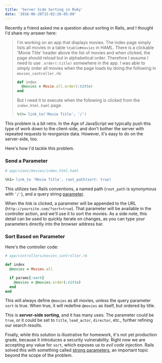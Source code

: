 ```yaml
---
title: 'Server Side Sorting in Ruby'
date: '2016-06-28T15:02:26-05:00'
---
```


Recently a friend asked me a question about sorting in Rails, and I thought I'd share my
answer here:

> I'm working on an app that displays movies.
> The index page simply lists all movies in a table `%table#movies` in HAML.
> There is a clickable 'Movie Title' header above the list of movies and when
> clicked, the page should reload but in alphabetical order. Therefore I assume
> I need to use `.order(:title)` somewhere in the app. I was able to simply order
> all movies when the page loads by doing the following in `movies_controller.rb`:
>
> ```ruby
> def index
>   @movies = Movie.all.order(:title)
> end
> ```
>
>  But I need it to execute when the following is clicked from the `index.html.haml` page.
>
> ```ruby
> %th= link_to('Movie Title', '/')
> ```

This problem is a bit retro. In the Age of JavaScript we typically push this
type of work down to the client-side, and don't bother the server with repeated requests to reorganize data. However, it's easy to do on the server-side, too.

Here's how I'd tackle this problem.

### Send a Parameter

```ruby
# app/views/movies/index.html.haml

%h1= link_to 'Movie Title', root_path(sort: true)
```

This utilizes two Rails conventions, a named path (`root_path` is synonymous
with `'/'`), and a query string
[parameter](http://guides.rubyonrails.org/action_controller_overview.html#parameters).

When the link is clicked, a parameter will be appended to the URL
(`http://yoursite.com/?sort=true`). That parameter will be available in the
controller action, and we'll use it to sort the movies. As a side note, this detail can
be used to quickly iterate on changes, as you can type your parameters directly
into the browser address bar.

### Sort Based on Parameter

Here's the controller code:

```ruby
# app/controllers/movies_controller.rb

def index
  @movies = Movies.all

  if params[:sort]
    @movies = @movies.order(:title)
  end
end
```

This will always define `@movies` as all movies, unless the query parameter
`sort` is true. When true, it will redefine `@movies` as itself, but ordered by
title.

This is **server-side sorting**, and it has many uses. The parameter could be 
`true`, or it could be set to `title`, `lead_actor`, `director`, etc., further refining
our search results.

Finally, while this solution is illustrative for homework, it's not yet
production grade, because it introduces a security vulnerability. Right now we
are accepting any value for `sort`, which exposes us to *evil code injection*. Rails solved this
with something called [strong parameters](http://guides.rubyonrails.org/action_controller_overview.html#strong-parameters),
an important topic beyond the scope of the problem.
